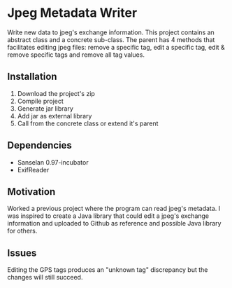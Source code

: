 # Jpeg Metadata Writer
Write new data to jpeg's exchange information. This project contains an abstract class and a concrete sub-class. The parent has 4 methods that facilitates editing jpeg files: remove a specific tag, edit a specific tag, edit & remove specific tags and remove all tag values.

<h2>Installation</h2>
<ol>
  <li>Download the project's zip</li>
  <li>Compile project</li>
  <li>Generate jar library</li>
  <li>Add jar as external library</li>
  <li>Call from the concrete class or extend it's parent</li>
</ol>

<h2>Dependencies</h2>
<ul>
  <li>Sanselan 0.97-incubator</li>
  <li>ExifReader</li>
</ul>

<h2>Motivation</h2>
Worked a previous project where the program can read jpeg's metadata. I was inspired to create a Java library that could edit a jpeg's exchange information and uploaded to Github as reference and possible Java library for others.

<h2>Issues</h2>
Editing the GPS tags produces an "unknown tag" discrepancy but the changes will still succeed.
